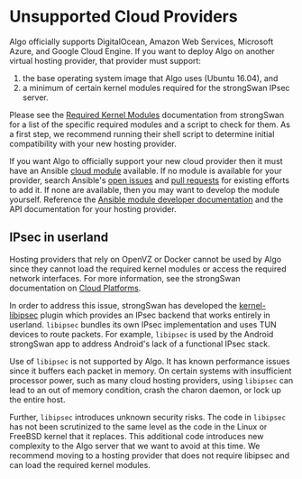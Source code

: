 # Unsupported Cloud Providers

Algo officially supports DigitalOcean, Amazon Web Services, Microsoft Azure, and Google Cloud Engine. If you want to deploy Algo on another virtual hosting provider, that provider must support:

1. the base operating system image that Algo uses (Ubuntu 16.04), and
2. a minimum of certain kernel modules required for the strongSwan IPsec server.

Please see the [Required Kernel Modules](https://wiki.strongswan.org/projects/strongswan/wiki/KernelModules) documentation from strongSwan for a list of the specific required modules and a script to check for them. As a first step, we recommend running their shell script to determine initial compatibility with your new hosting provider.

If you want Algo to officially support your new cloud provider then it must have an Ansible [cloud module](https://docs.ansible.com/ansible/list_of_cloud_modules.html) available. If no module is available for your provider, search Ansible's [open issues](https://github.com/ansible/ansible/issues) and [pull requests](https://github.com/ansible/ansible/pulls) for existing efforts to add it. If none are available, then you may want to develop the module yourself. Reference the [Ansible module developer documentation](https://docs.ansible.com/ansible/dev_guide/developing_modules.html) and the API documentation for your hosting provider.

## IPsec in userland

Hosting providers that rely on OpenVZ or Docker cannot be used by Algo since they cannot load the required kernel modules or access the required network interfaces. For more information, see the strongSwan documentation on [Cloud Platforms](https://wiki.strongswan.org/projects/strongswan/wiki/Cloudplatforms).

In order to address this issue, strongSwan has developed the [kernel-libipsec](https://wiki.strongswan.org/projects/strongswan/wiki/Kernel-libipsec) plugin which provides an IPsec backend that works entirely in userland. `libipsec` bundles its own IPsec implementation and uses TUN devices to route packets. For example, `libipsec` is used by the Android strongSwan app to address Android's lack of a functional IPsec stack.

Use of `libipsec` is not supported by Algo. It has known performance issues since it buffers each packet in memory. On certain systems with insufficient processor power, such as many cloud hosting providers, using `libipsec` can lead to an out of memory condition, crash the charon daemon, or lock up the entire host.

Further, `libipsec` introduces unknown security risks. The code in `libipsec` has not been scrutinized to the same level as the code in the Linux or FreeBSD kernel that it replaces. This additional code introduces new complexity to the Algo server that we want to avoid at this time. We recommend moving to a hosting provider that does not require libipsec and can load the required kernel modules.
